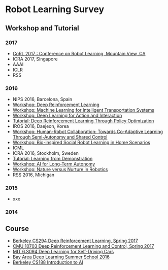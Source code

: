 # Robot Learning Survey

## Workshop and Tutorial
### 2017
- [CoRL 2017 : Conference on Robot Learning, Mountain View, CA](http://www.robot-learning.org/home)
- ICRA 2017, Singapore
- AAAI
- ICLR
- RSS
### 2016
- NIPS 2016, Barcelona, Spain
 - [Workshop: Deep Reinforcement Learning](https://sites.google.com/site/deeprlnips2016/)
 - [Workshop: Machine Learning for Intelligent Transportation Systems](https://sites.google.com/site/nips2016intelligenttrans/home)
 - [Workshop: Deep Learning for Action and Interaction](https://sites.google.com/site/nips16interaction/)
 - [Tutorial: Deep Reinforcement Learning Through Policy Optimization](https://nips.cc/Conferences/2016/Schedule?showEvent=6198)
- IROS 2016, Daejeon, Korea
 - [Workshop: Human-Robot Collaboration: Towards Co-Adaptive Learning Through Semi-Autonomy and Shared Control](http://www.ausy.tu-darmstadt.de/Workshops/IROS2016)
 - [Workshop: Bio-inspired Social Robot Learning in Home Scenarios](https://www2.informatik.uni-hamburg.de/wtm/SocialRobotsWorkshop2016/index.php)
- ICML
- ICRA 2016, Stockholm, Sweden
 - [Tutorial: Learning from Demonstration](http://lasa.epfl.ch/tutorialICRA16/)
 - [Workshop: AI for Long-Term Autonomy](https://sites.google.com/site/icra2016ailta/)
 - [Workshop: Nature versus Nurture in Robotics](http://mobilemanipulation.org/nvsn/)
- RSS 2016, Michigan

### 2015
- xxx

### 2014

## Course

- [Berkeley CS294 Deep Reinforcement Learning, Spring 2017](http://rll.berkeley.edu/deeprlcourse/)
- [CMU 10703 Deep Reinforcement Learning and Control, Spring 2017](https://katefvision.github.io/)
- [MIT 6.S094 Deep Learning for Self-Driving Cars](http://selfdrivingcars.mit.edu/)
- [Bay Area Deep Learning Summer School 2016](https://www.bayareadlschool.org/)
- [Berkeley CS188 Introduction to AI](http://ai.berkeley.edu/lecture_videos.html)



